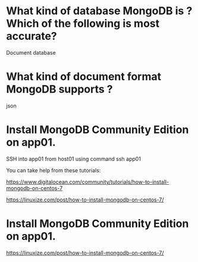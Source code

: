 # What kind of database MongoDB is ? Which of the following is most accurate?

Document database


# What kind of document format MongoDB supports ?
json

# Install MongoDB Community Edition on app01.


SSH into app01 from host01 using command ssh app01

You can take help from these tutorials:

https://www.digitalocean.com/community/tutorials/how-to-install-mongodb-on-centos-7

https://linuxize.com/post/how-to-install-mongodb-on-centos-7/

# Install MongoDB Community Edition on app01.
https://linuxize.com/post/how-to-install-mongodb-on-centos-7/
